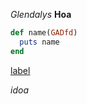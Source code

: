 *Glendalys*
**Hoa**
```ruby
def name(GADfd)
  puts name
end
```
[label](http://www.glendalysmedina.com)

*idoa*